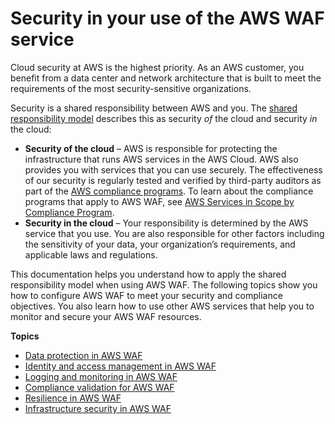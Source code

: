 # Security in your use of the AWS WAF service<a name="security"></a>

Cloud security at AWS is the highest priority\. As an AWS customer, you benefit from a data center and network architecture that is built to meet the requirements of the most security\-sensitive organizations\.

Security is a shared responsibility between AWS and you\. The [shared responsibility model](https://aws.amazon.com/compliance/shared-responsibility-model/) describes this as security *of* the cloud and security *in* the cloud:
+ **Security of the cloud** – AWS is responsible for protecting the infrastructure that runs AWS services in the AWS Cloud\. AWS also provides you with services that you can use securely\. The effectiveness of our security is regularly tested and verified by third\-party auditors as part of the [AWS compliance programs](https://aws.amazon.com/compliance/programs/)\. To learn about the compliance programs that apply to AWS WAF, see [AWS Services in Scope by Compliance Program](https://aws.amazon.com/compliance/services-in-scope/)\.
+ **Security in the cloud** – Your responsibility is determined by the AWS service that you use\. You are also responsible for other factors including the sensitivity of your data, your organization’s requirements, and applicable laws and regulations\. 

This documentation helps you understand how to apply the shared responsibility model when using AWS WAF\. The following topics show you how to configure AWS WAF to meet your security and compliance objectives\. You also learn how to use other AWS services that help you to monitor and secure your AWS WAF resources\. 

**Topics**
+ [Data protection in AWS WAF](data-protection.md)
+ [Identity and access management in AWS WAF](waf-auth-and-access-control.md)
+ [Logging and monitoring in AWS WAF](waf-incident-response.md)
+ [Compliance validation for AWS WAF](waf-compliance.md)
+ [Resilience in AWS WAF](disaster-recovery-resiliency.md)
+ [Infrastructure security in AWS WAF](infrastructure-security.md)